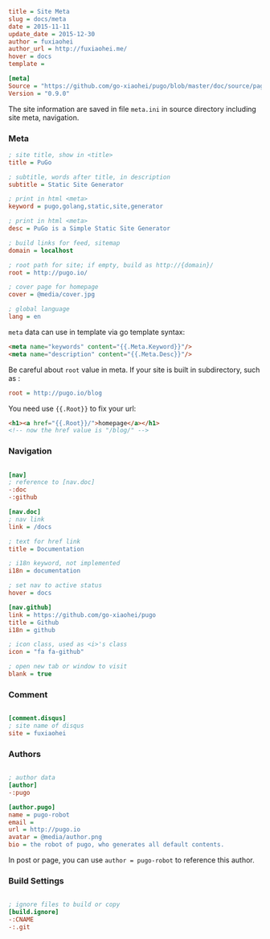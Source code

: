 ```ini
title = Site Meta
slug = docs/meta
date = 2015-11-11
update_date = 2015-12-30
author = fuxiaohei
author_url = http://fuxiaohei.me/
hover = docs
template =

[meta]
Source = "https://github.com/go-xiaohei/pugo/blob/master/doc/source/page/writing/meta.md"
Version = "0.9.0"
```

The site information are saved in file `meta.ini` in source directory including site meta, navigation.

### Meta

```ini
; site title, show in <title>
title = PuGo

; subtitle, words after title, in description
subtitle = Static Site Generator

; print in html <meta>
keyword = pugo,golang,static,site,generator

; print in html <meta>
desc = PuGo is a Simple Static Site Generator

; build links for feed, sitemap
domain = localhost

; root path for site; if empty, build as http://{domain}/
root = http://pugo.io/

; cover page for homepage
cover = @media/cover.jpg

; global language
lang = en
```

`meta` data can use in template via go template syntax:

```html
<meta name="keywords" content="{{.Meta.Keyword}}"/>
<meta name="description" content="{{.Meta.Desc}}"/>
```

Be careful about `root` value in meta. If your site is built in subdirectory, such as :

```ini
root = http://pugo.io/blog
```

You need use `{{.Root}}` to fix your url:

```html
<h1><a href="{{.Root}}/">homepage</a></h1>
<!-- now the href value is "/blog/" -->
```

### Navigation

```ini

[nav]
; reference to [nav.doc]
-:doc
-:github

[nav.doc]
; nav link
link = /docs

; text for href link
title = Documentation

; i18n keyword, not implemented
i18n = documentation

; set nav to active status
hover = docs

[nav.github]
link = https://github.com/go-xiaohei/pugo
title = Github
i18n = github

; icon class, used as <i>'s class
icon = "fa fa-github"

; open new tab or window to visit
blank = true

```

### Comment

```ini

[comment.disqus]
; site name of disqus
site = fuxiaohei

```

### Authors

```ini

; author data
[author]
-:pugo

[author.pugo]
name = pugo-robot
email =
url = http://pugo.io
avatar = @media/author.png
bio = the robot of pugo, who generates all default contents.

```

In post or page, you can use `author = pugo-robot` to reference this author.

### Build Settings

```ini

; ignore files to build or copy
[build.ignore]
-:CNAME
-:.git

```